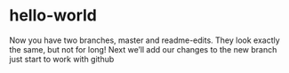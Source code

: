 # hello-world
Now you have two branches, master and readme-edits. They look exactly the same, but not for long! Next we’ll add our changes to the new branch
just start to work with github
